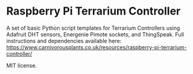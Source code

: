 Raspberry Pi Terrarium Controller
==================================

A set of basic Python script templates for Terrarium Controllers using Adafruit DHT sensors, Energenie Pimote sockets, and ThingSpeak. Full instructions and dependencies available here: https://www.carnivorousplants.co.uk/resources/raspberry-pi-terrarium-controller/

MIT license.
